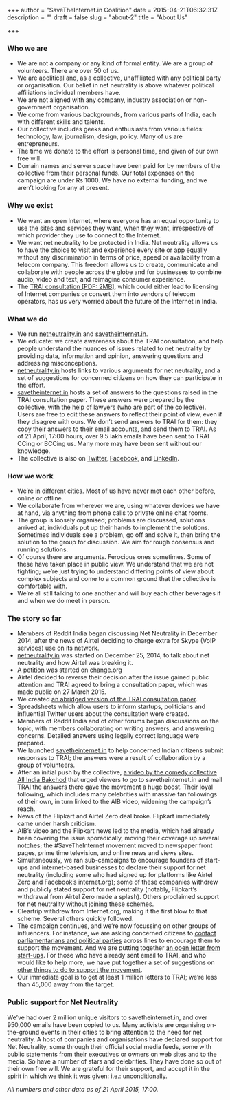 +++
author = "SaveTheInternet.in Coalition"
date = 2015-04-21T06:32:31Z
description = ""
draft = false
slug = "about-2"
title = "About Us"

+++


### Who we are

* We are not a company or any kind of formal entity. We are a group of volunteers. There are over 50 of us.
* We are apolitical and, as a collective, unaffiliated with any political party or organisation. Our belief in net neutrality is above whatever political affiliations individual members have.
* We are not aligned with any company, industry association or non-government organisation.
* We come from various backgrounds, from various parts of India, each with different skills and talents.
* Our collective includes geeks and enthusiasts from various fields: technology, law, journalism, design, policy. Many of us are entrepreneurs.
* The time we donate to the effort is personal time, and given of our own free will.
* Domain names and server space have been paid for by members of the collective from their personal funds. Our total expenses on the campaign are under Rs 1000. We have no external funding, and we aren’t looking for any at present.

### Why we exist
* We want an open Internet, where everyone has an equal opportunity to use the sites and services they want, when they want, irrespective of which provider they use to connect to the Internet.
* We want net neutrality to be protected in India. Net neutrality allows us to have the choice to visit and experience every site or app equally without any discrimination in terms of price, speed or availability from a telecom company. This freedom allows us to create, communicate and collaborate with people across the globe and for businesses to combine audio, video and text, and reimagine consumer experience.
* The [TRAI consultation [PDF: 2MB]](http://www.trai.gov.in/WriteReaddata/ConsultationPaper/Document/OTT-CP-27032015.pdf), which could either lead to licensing of Internet companies or convert them into vendors of telecom operators, has us very worried about the future of the Internet in India.

### What we do
* We run [netneutrality.in](http://www.netneutrality.in) and [savetheinternet.in](http://www.savetheinternet.in).
* We educate: we create awareness about the TRAI consultation, and help people understand the nuances of issues related to net neutrality by providing data, information and opinion, answering questions and addressing misconceptions.
* [netneutrality.in](http://www.netneutrality.in) hosts links to various arguments for net neutrality, and a set of suggestions for concerned citizens on how they can participate in the effort.
* [savetheinternet.in](http://www.savetheinternet.in) hosts a set of answers to the questions raised in the TRAI consultation paper. These answers were prepared by the collective, with the help of lawyers (who are part of the collective). Users are free to edit these answers to reflect their point of view, even if they disagree with ours. We don’t send answers to TRAI for them: they copy their answers to their email accounts, and send them to TRAI. As of 21 April, 17:00 hours, over 9.5 lakh emails have been sent to TRAI CCing or BCCing us. Many more may have been sent without our knowledge.
* The collective is also on [Twitter](https://www.twitter.com/neutrality_in), [Facebook](https://www.facebook.com/netneutralityin), and [LinkedIn](https://www.linkedin.com/groups?home=&gid=8290149).

### How we work
* We’re in different cities. Most of us have never met each other before, online or offline.
* We collaborate from wherever we are, using whatever devices we have at hand, via anything from phone calls to private online chat rooms.
* The group is loosely organised; problems are discussed, solutions arrived at, individuals put up their hands to implement the solutions. Sometimes individuals see a problem, go off and solve it, then bring the solution to the group for discussion. We aim for rough consensus and running solutions.
* Of course there are arguments. Ferocious ones sometimes. Some of these have taken place in public view. We understand that we are not fighting; we’re just trying to understand differing points of view about complex subjects and come to a common ground that the collective is comfortable with.
* We’re all still talking to one another and will buy each other beverages if and when we do meet in person.

### The story so far
* Members of Reddit India began discussing Net Neutrality in December 2014, after the news of Airtel deciding to charge extra for Skype (VoIP services) use on its network.
* [netneutrality.in](http://www.netneutrality.in) was started on December 25, 2014, to talk about net neutrality and how Airtel was breaking it.
* A [petition](https://www.change.org/p/rsprasad-trai-don-t-allow-differential-pricing-of-services-let-consumers-choose-how-they-want-to-use-internet-netneutrality) was started on change.org
* Airtel decided to reverse their decision after the issue gained public attention and TRAI agreed to bring a consultation paper, which was made public on 27 March 2015.
* We created [an abridged version of the TRAI consultation paper](https://docs.google.com/document/d/1kNXtANR9UV6fSjV2DNrkcIMAJVVN4CJfHHiq_0kkx8E/).
* Spreadsheets which allow users to inform startups, politicians and influential Twitter users about the consultation were created.
* Members of Reddit India and of other forums began discussions on the topic, with members collaborating on writing answers, and answering concerns. Detailed answers using legally correct language were prepared.
* We launched [savetheinternet.in](http://www.savetheinternet.in) to help concerned Indian citizens submit responses to TRAI; the answers were a result of collaboration by a group of volunteers.
* After an initial push by the collective, [a video by the comedy collective All India Bakchod](https://www.youtube.com/watch?v=mfY1NKrzqi0) that urged viewers to go to savetheinternet.in and mail TRAI the answers there gave the movement a huge boost. Their loyal following, which includes many celebrities with massive fan followings of their own, in turn linked to the AIB video, widening the campaign’s reach.
* News of the Flipkart and Airtel Zero deal broke. Flipkart immediately came under harsh criticism.
* AIB’s video and the Flipkart news led to the media, which had already been covering the issue sporadically, moving their coverage up several notches; the #SaveTheInternet movement moved to newspaper front pages, prime time television, and online news and views sites.
* Simultaneously, we ran sub-campaigns to encourage founders of start-ups and internet-based businesses to declare their support for net neutrality (including some who had signed up for platforms like Airtel Zero and Facebook’s internet.org); some of these companies withdrew and publicly stated support for net neutrality (notably, Flipkart’s withdrawal from Airtel Zero made a splash). Others proclaimed support for net neutrality without joining these schemes.
* Cleartrip withdrew from Internet.org, making it the first blow to that scheme. Several others quickly followed.
* The campaign continues, and we’re now focussing on other groups of influencers. For instance, we are asking concerned citizens to [contact parliamentarians and political parties](https://docs.google.com/spreadsheets/d/1nnMlhMRKniAFQXjQS9mAwoUpn0oQFZ6ZVXwcYRlBbwE/pubhtml?gid=467334138) across lines to encourage them to support the movement. And we are putting together [an open letter from start-ups](https://docs.google.com/forms/d/1lusp9OESUmEdnvaG2r5iU3-wysdIssGeIzE5OHrGb64/viewform). For those who have already sent email to TRAI, and who would like to help more, we have put together a set of suggestions on [other things to do to support the movement](http://www.netneutrality.in/support/).
* Our immediate goal is to get at least 1 million letters to TRAI; we’re less than 45,000 away from the target.

### Public support for Net Neutrality
We’ve had over 2 million unique visitors to savetheinternet.in, and over 950,000 emails have been copied to us. Many activists are organising on-the-ground events in their cities to bring attention to the need for net neutrality. A host of companies and organisations have declared support for Net Neutrality, some through their official social media feeds, some with public statements from their executives or owners on web sites and to the media. So have a number of stars and celebrities. They have done so out of their own free will. We are grateful for their support, and accept it in the spirit in which we think it was given: i.e.: unconditionally.

*All numbers and other data as of 21 April 2015, 17:00.*

